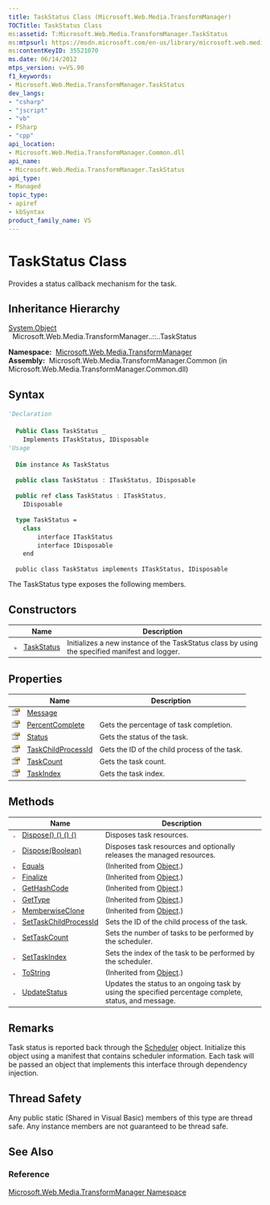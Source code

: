 ```yaml
---
title: TaskStatus Class (Microsoft.Web.Media.TransformManager)
TOCTitle: TaskStatus Class
ms:assetid: T:Microsoft.Web.Media.TransformManager.TaskStatus
ms:mtpsurl: https://msdn.microsoft.com/en-us/library/microsoft.web.media.transformmanager.taskstatus(v=VS.90)
ms:contentKeyID: 35521070
ms.date: 06/14/2012
mtps_version: v=VS.90
f1_keywords:
- Microsoft.Web.Media.TransformManager.TaskStatus
dev_langs:
- "csharp"
- "jscript"
- "vb"
- FSharp
- "cpp"
api_location:
- Microsoft.Web.Media.TransformManager.Common.dll
api_name:
- Microsoft.Web.Media.TransformManager.TaskStatus
api_type:
- Managed
topic_type:
- apiref
- kbSyntax
product_family_name: VS
---
```


# TaskStatus Class

Provides a status callback mechanism for the task.

## Inheritance Hierarchy

[System.Object](https://msdn.microsoft.com/library/e5kfa45b)  
  Microsoft.Web.Media.TransformManager..::..TaskStatus  

**Namespace:**  [Microsoft.Web.Media.TransformManager](microsoft-web-media-transformmanager-namespace.md)  
**Assembly:**  Microsoft.Web.Media.TransformManager.Common (in Microsoft.Web.Media.TransformManager.Common.dll)

## Syntax

```vb
'Declaration

  Public Class TaskStatus _
    Implements ITaskStatus, IDisposable
'Usage

  Dim instance As TaskStatus
```

```csharp
  public class TaskStatus : ITaskStatus, IDisposable
```

```cpp
  public ref class TaskStatus : ITaskStatus, 
    IDisposable
```

``` fsharp
  type TaskStatus =  
    class
        interface ITaskStatus
        interface IDisposable
    end
```

```jscript
  public class TaskStatus implements ITaskStatus, IDisposable
```

The TaskStatus type exposes the following members.

## Constructors

||Name|Description|
|--- |--- |--- |
|![Public method](images/Hh125771.pubmethod(en-us,VS.90).gif "Public method")|[TaskStatus](taskstatus-constructor-microsoft-web-media-transformmanager.md)|Initializes a new instance of the TaskStatus class by using the specified manifest and logger.|


## Properties

||Name|Description|
|--- |--- |--- |
|![Public property](images/Hh125762.pubproperty(en-us,VS.90).gif "Public property")|[Message](taskstatus-message-property-microsoft-web-media-transformmanager.md)||
|![Public property](images/Hh125762.pubproperty(en-us,VS.90).gif "Public property")|[PercentComplete](taskstatus-percentcomplete-property-microsoft-web-media-transformmanager.md)|Gets the percentage of task completion.|
|![Public property](images/Hh125762.pubproperty(en-us,VS.90).gif "Public property")|[Status](taskstatus-status-property-microsoft-web-media-transformmanager.md)|Gets the status of the task.|
|![Public property](images/Hh125762.pubproperty(en-us,VS.90).gif "Public property")|[TaskChildProcessId](taskstatus-taskchildprocessid-property-microsoft-web-media-transformmanager.md)|Gets the ID of the child process of the task.|
|![Public property](images/Hh125762.pubproperty(en-us,VS.90).gif "Public property")|[TaskCount](taskstatus-taskcount-property-microsoft-web-media-transformmanager.md)|Gets the task count.|
|![Public property](images/Hh125762.pubproperty(en-us,VS.90).gif "Public property")|[TaskIndex](taskstatus-taskindex-property-microsoft-web-media-transformmanager.md)|Gets the task index.|

## Methods

||Name|Description|
|--- |--- |--- |
|![Public method](images/Hh125771.pubmethod(en-us,VS.90).gif "Public method")|[Dispose() () () ()](taskstatus-dispose-method-microsoft-web-media-transformmanager_1.md)|Disposes task resources.|
|![Protected method](images/Hh125771.protmethod(en-us,VS.90).gif "Protected method")|[Dispose(Boolean)](taskstatus-dispose-method-boolean-microsoft-web-media-transformmanager.md)|Disposes task resources and optionally releases the managed resources.|
|![Public method](images/Hh125771.pubmethod(en-us,VS.90).gif "Public method")|[Equals](https://msdn.microsoft.com/library/bsc2ak47)|(Inherited from [Object](https://msdn.microsoft.com/library/e5kfa45b).)|
|![Protected method](images/Hh125771.protmethod(en-us,VS.90).gif "Protected method")|[Finalize](https://msdn.microsoft.com/library/4k87zsw7)|(Inherited from [Object](https://msdn.microsoft.com/library/e5kfa45b).)|
|![Public method](images/Hh125771.pubmethod(en-us,VS.90).gif "Public method")|[GetHashCode](https://msdn.microsoft.com/library/zdee4b3y)|(Inherited from [Object](https://msdn.microsoft.com/library/e5kfa45b).)|
|![Public method](images/Hh125771.pubmethod(en-us,VS.90).gif "Public method")|[GetType](https://msdn.microsoft.com/library/dfwy45w9)|(Inherited from [Object](https://msdn.microsoft.com/library/e5kfa45b).)|
|![Protected method](images/Hh125771.protmethod(en-us,VS.90).gif "Protected method")|[MemberwiseClone](https://msdn.microsoft.com/library/57ctke0a)|(Inherited from [Object](https://msdn.microsoft.com/library/e5kfa45b).)|
|![Public method](images/Hh125771.pubmethod(en-us,VS.90).gif "Public method")|[SetTaskChildProcessId](taskstatus-settaskchildprocessid-method-microsoft-web-media-transformmanager.md)|Sets the ID of the child process of the task.|
|![Public method](images/Hh125771.pubmethod(en-us,VS.90).gif "Public method")|[SetTaskCount](taskstatus-settaskcount-method-microsoft-web-media-transformmanager.md)|Sets the number of tasks to be performed by the scheduler.|
|![Public method](images/Hh125771.pubmethod(en-us,VS.90).gif "Public method")|[SetTaskIndex](taskstatus-settaskindex-method-microsoft-web-media-transformmanager.md)|Sets the index of the task to be performed by the scheduler.|
|![Public method](images/Hh125771.pubmethod(en-us,VS.90).gif "Public method")|[ToString](https://msdn.microsoft.com/library/7bxwbwt2)|(Inherited from [Object](https://msdn.microsoft.com/library/e5kfa45b).)|
|![Public method](images/Hh125771.pubmethod(en-us,VS.90).gif "Public method")|[UpdateStatus](taskstatus-updatestatus-method-microsoft-web-media-transformmanager.md)|Updates the status to an ongoing task by using the specified percentage complete, status, and message.|

## Remarks

Task status is reported back through the [Scheduler](scheduler-class-microsoft-web-media-transformmanager.md) object. Initialize this object using a manifest that contains scheduler information. Each task will be passed an object that implements this interface through dependency injection.

## Thread Safety

Any public static (Shared in Visual Basic) members of this type are thread safe. Any instance members are not guaranteed to be thread safe.

## See Also

### Reference

[Microsoft.Web.Media.TransformManager Namespace](microsoft-web-media-transformmanager-namespace.md)


